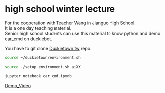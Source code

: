 # high school winter lecture
For the cooperation with Teacher Wang in Jianguo High School.  
It is a one day teaching material.  
Senior high school students can use this material to know python and demo car_cmd on duckiebot.  

You have to git clone [Duckietown.tw](https://github.com/duckietown/Software/tree/master18-tw) repo.  

```bash
source ~/duckietown/environment.sh
    
source ./setup_environment.sh aiXX
    
jupyter notebook car_cmd.ipynb
```
[Demo_Video](https://drive.google.com/file/d/1Y2lxiDaiCDdhkWNmFdWqYSo8_2bKQ2uT/view?usp=sharing)